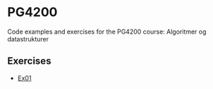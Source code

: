 # PG4200
Code examples and exercises for the PG4200 course: Algoritmer og datastrukturer


## Exercises
* [Ex01](docs/exercises/ex01.md)
